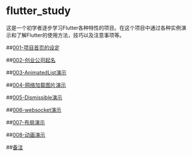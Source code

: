 # flutter_study

这是一个初学者逐步学习Flutter各种特性的项目。在这个项目中通过各种实例演示和了解Flutter的使用方法，技巧以及注意事项等。

##[001-项目首页的设定](./docs/001-main_page.md)

##[002-创业公司起名](./docs/002-startup_name_demo.md)

##[003-AnimatedList演示](./docs/003-animatedlist_demo.md)

##[004-网络加载图片演示](./docs/004-network_load_images_demo.md)

##[005-Dismissible演示](./docs/005-dismissible_demo.md)

##[006-websocket演示](./docs/006-websocket_demo.md)

##[007-布局演示](./docs/007-layout_demo.md)

##[008-动画演示](./docs/008-animation_demo.md)

##[备注](./docs/notes.md)
